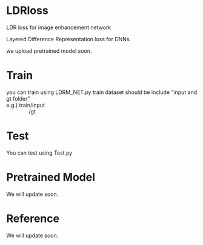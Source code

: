 # LDRloss
LDR loss for image enhancement network

Layered Difference Representation loss for DNNs. 

we upload pretrained model soon. 

# Train
you can train using LDRM_NET.py
train dataset should be include "input and gt folder" <br/>
e.g.) train/input<br/>
&nbsp;&nbsp;&nbsp;&nbsp;&nbsp;&nbsp;&nbsp;&nbsp;&nbsp;&nbsp;&nbsp;&nbsp;&nbsp;&nbsp;               /gt 

# Test 
You can test using Test.py

# Pretrained Model
We will update soon. 

# Reference 
We will update soon. 
